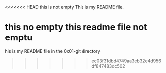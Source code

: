 <<<<<<< HEAD
this is not empty
This is my README file.
 



this no empty this readme file not emptu
=======
his is my README file in the 0x01-git directory
>>>>>>> ec03f31dbd4749aa3eb32e4d956df847483dc502
